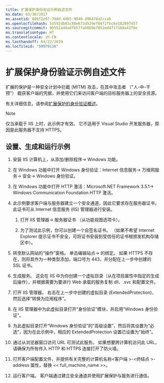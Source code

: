 ```yaml
---
title: 扩展保护身份验证示例自述文件
ms.date: 03/30/2017
ms.assetid: 80bf2e97-398d-4db5-9040-d96478a2ccab
ms.openlocfilehash: 53592db03c88e673d529ef04f2fbc6e182897457
ms.sourcegitcommit: 9b552addadfb57fab0b9e7852ed4f1f1b8a42f8e
ms.translationtype: HT
ms.contentlocale: zh-CN
ms.lasthandoff: 04/22/2019
ms.locfileid: "59979116"
---
```

# <a name="readme-for-extended-protection-authentication-sample"></a>扩展保护身份验证示例自述文件
扩展的保护是一种安全计划中拦截 (MITM) 攻击，在其中攻击者 （"人-中-干预"） 截获客户端的凭据，并使用它们来访问客户端的目标服务器上的安全资源。  
  
 有关详细信息，请参阅[扩展保护的身份验证概述](../../../../docs/framework/wcf/feature-details/extended-protection-for-authentication-overview.md)。  
  
> [!NOTE]
>  仅当承载于 IIS 上时，此示例才有效。 它不适用于 Visual Studio 开发服务器，原因是此服务器不支持 HTTPS。  
  
## <a name="to-set-up-build-and-run-the-sample"></a>设置、生成和运行示例  
  
1. 安装 IIS 计算机上，从添加/删除程序-> Windows 功能。  
  
2. 在 Windows 功能中打开 Windows 身份验证：Internet 信息服务-> 万维网服务-> 安全-> Windows 身份验证。  
  
3. 在 Windows 功能中打开 HTTP 激活：Microsoft.NET Framework 3.5.1-> Windows Communication Foundation HTTP 激活。  
  
4. 此示例要求客户端与服务器建立一个安全通道，因此它要求存在服务器证书，此证书可从 Internet 信息服务 (IIS) 管理器进行安装。  
  
    1.  打开 IIS 管理器-> 服务器证书 （从功能视图选项卡）。  
  
    2.  为了测试此示例，你可以创建一个自签名证书。 （如果不希望 Internet Explorer 提示证书不安全，可将证书安装到受信任的证书根颁发机构存储区中）。  
  
5. 转至默认网站的“操作”窗格。 单击编辑站点-> 的绑定。 如果 HTTPS 不存在，则将其作为一种类型添加，端口号为 443，并分配在上一步中创建的 SSL 证书。  
  
6. 生成服务。 这会在 IIS 中为你创建一个虚拟目录（从在项目属性中指定的生成后操作），并根据需要为要进行 Web 承载的服务复制 dll、.svc 和配置文件。  
  
7. 打开 IIS 管理器。 右击在上一步中创建的虚拟目录 (ExtendedProtection)，然后选择“转换为应用程序”。  
  
8. 在 IIS 管理器中为此虚拟目录打开“身份验证”模块，并启用“Windows 身份验证”。  
  
9. 为此虚拟目录打开“Windows 身份验证”的“高级设置”，然后将其设置为“必选”，因为在此示例中，相应的 ExtendedProtection 设置已设置为“始终”。  
  
10. 通过从浏览器窗口访问 URL 可测试此服务。 如果想要跨计算机访问此 URL，请确保为所有传入 HTTP 和 HTTPS 连接打开了防火墙。  
  
11. 打开客户端配置文件，并提供有关完整的计算机名称\<客户端 >-\<终结点 >-address 属性，替换 << full_machine_name >>。  
  
12. 运行客户端。 客户端通过建立安全通道并使用扩展保护与服务进行通信。
